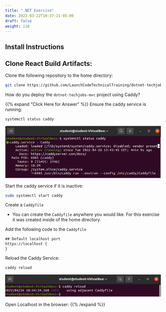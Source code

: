 ```yaml
---
title: ".NET Exercise"
date: 2022-03-22T10:37:21-05:00
draft: false
weight: 110
---
```


## Install Instructions

<!-- wget https://packages.microsoft.com/config/ubuntu/20.04/packages-microsoft-prod.deb 
sudo dpkg -i packages-microsoft-prod.deb

sudo apt update 
sudo apt install apt-transport-https 
sudo apt install dotnet-sdk-3.1  -->

## Clone React Build Artifacts:

Clone the following repository to the home directory:

```bash
git clone https://github.com/LaunchCodeTechnicalTraining/dotnet-techjobs-mvc-artifacts
```

How do you deploy the `dotnot-techjobs-mvc` project using Caddy?

{{% expand "Click Here for Answer" %}}
Ensure the caddy service is running:

```bash
systemctl status caddy
```

![check caddy.service status](pictures/systemctl-status-caddy.png?classes=border)

Start the caddy service if it is inactive:

```bash
sudo systemctl start caddy
```

Create a `Caddyfile`

 - You can create the `Caddyfile` anywhere you would like. For this exercise it was created inside of the home directory.

Add the following code to the `Caddyfile`

```caddy
## Default localhost port
https://localhost {
}
```

Reload the Caddy Service:

```bash
caddy reload
```

![Reload Caddy Service](pictures/caddy-reload.png?classes=border)

Open Localhost in the browser:
{{% /expand %}}